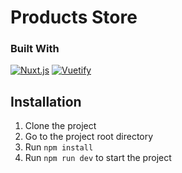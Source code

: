 # Products Store

### Built With

[![Nuxt.js]][Nuxt-url]
[![Vuetify]][Vuetify-url]

## Installation

1. Clone the project
2. Go to the project root directory
3. Run `npm install`
4. Run `npm run dev` to start the project

[Nuxt.js]: https://img.shields.io/static/v1?style=for-the-badge&message=Nuxt.js&color=222222&logo=Nuxt.js&logoColor=00DC82&label=
[Nuxt-url]: https://nuxtjs.org/
[Vuetify]: https://img.shields.io/static/v1?style=for-the-badge&message=Vuetify&color=1867C0&logo=Vuetify&logoColor=FFFFFF&label=
[Vuetify-url]: https://v2.vuetifyjs.com/en/
